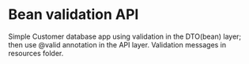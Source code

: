 # Bean validation API
Simple Customer database app using validation in the DTO(bean) layer; then use @valid annotation in the API layer. Validation messages in resources folder.
